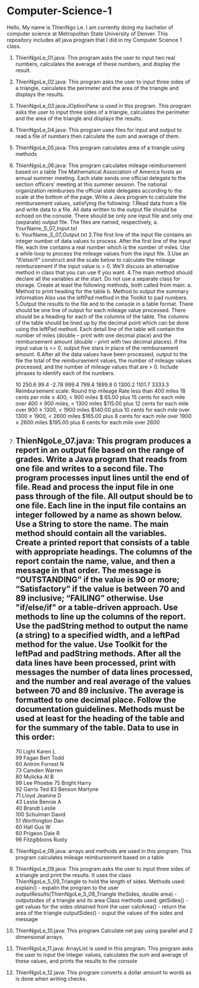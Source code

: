 # Computer-Science-1
Hello,
My name is ThienNgo Le. I am currently doing my bachelor of computer science at Metropolitan State University of Denver. This repository includes all java program that I did in my Computer Science 1 class.

1. ThienNgoLe_01.java: This program asks the user to input two real numbers,
calculates the average of these numbers, and display the result.

2. ThienNgoLe_02.java: This program asks the user to input three sides of a triangle,
    calculates the perimeter and the area of the triangle and displays the results.

3. ThienNgoLe_03.java:JOptionPane is used in this program. This program asks the user to input three sides of a triangle, calculates the perimeter and the area of the triangle and displays the results.

4. ThienNgoLe_04.java:  This program uses files for input and output to read a file of numbers then calculate the sum and average of them.

5. ThienNgoLe_05.java: This program calculates area of a triangle using methods

6. ThienNgoLe_06.java: This program calculates mileage reimbursement based on a table
    The Mathematical Association of America hosts an annual summer meeting.  Each state sends one official delegate to the section officers’ meeting at this summer session.  The national organization reimburses the official state delegates according to the scale at the bottom of the page.  Write a Java program to calculate the reimbursement values, satisfying the following:
    1.Read data from a file and write data to a file. All data written to the output file should be echoed on the console. There should be only one input file and only one (separate) output file. The files are named, respectively,
        a.	YourName_S_07_Input.txt		
        b.	YourName_S_07_Output.txt
    2.The first line of the input file contains an integer number of data values to process.  After the first line of the input file, each line contains a real number which is the number of miles. Use a while loop to process the mileage values from the input file. 
    3.Use an “if/else/if” construct and the scale below to calculate the mileage reimbursement if the input value is > 0. We’ll discuss an alternative method in class that you can use if you want.
    4.The main method should declare all the variables at the start. Do not use a separate class for storage. Create at least the following methods, both called from main:
        a.	Method to print heading for the table
        b.	Method to output the summary information
        Also use the leftPad method in the Toolkit to pad numbers.
    5.Output the results to the file and to the console in a table format. There should be one line of output for each mileage value processed.  There should be a heading for each of the columns of the table.  The columns of the table should be lined up by the decimal point which can be done using the leftPad method. Each detail line of the table will contain the number of miles (double – print with one decimal place) and the reimbursement amount (double – print with two decimal places).  If the input value is <= 0, output five stars in place of the reimbursement amount.
    6.After all the data values have been processed, output to the file the total of the reimbursement values, the number of mileage values processed, and the number of mileage values that are > 0.  Include phrases to identify each of the numbers.
    
    10    250.6   99.4    -2.78    999.4    799.4    1899.8    0   1300.2    1101.7   3333.3
    Reimbursement scale:
    Round trip mileage                        Rate
    less than 400 miles			18 cents per mile
    ≥ 400, < 900 miles			$ 65.00 plus 15 cents for each mile over 400 
    ≥ 900 miles, < 1300 miles		$115.00 plus 12 cents for each mile over 900
    ≥ 1300, < 1900 miles			$140.00 plus 10 cents for each mile over 1300
    ≥ 1900, < 2600 miles			$165.00 plus 8 cents for each mile over 1900
    ≥ 2600 miles			$195.00 plus 6 cents for each mile over 2600

7. ThienNgoLe_07.java: This program produces a report in an output file based on the range of grades.
    Write a Java program that reads from one file and writes to a second file. The program processes input lines until the end of file. Read and process the input file in one pass through of the file. All output should be to one file.  Each line in the input file contains an integer followed by a name as shown below. Use a String to store the name. The main method should contain all the variables. Create a printed report that consists of a table with appropriate headings. The columns of the report contain the name, value, and then a message in that order.  The message is “OUTSTANDING” if the value is 90 or more; “Satisfactory” if the value is between 70 and 89 inclusive; “FAILING” otherwise.  Use "if/else/if" or a table-driven approach. Use methods to line up the columns of the report. Use the padString method to output the name (a string) to a specified width, and a leftPad method for the value. Use Toolkit for the leftPad and padString methods. After all the data lines have been processed, print with messages the number of data lines processed, and the number and real average of the values between 70 and 89 inclusive. The average is formatted to one decimal place.
    Follow the documentation guidelines. Methods must be used at least for the heading of the table and for the summary of the table. 
    Data to use in this order: 
    ------------------------------------
     70         Light Karen L    
    99         Fagan Bert Todd     
     60         Antrim Forrest N    
     73         Camden Warren       
     80         Mulicka Al B       
     99         Lee Phoebe
     75         Bright Harry    
     92         Garris Ted
     83         Benson Martyne     
    71         Lloyd Jeanine D     
    43         Leslie Bennie A     
    40         Brandt Leslie       
     100       Schulman David      
     51         Worthington Dan     
     60         Hall Gus W          
     60         Prigeon Dale R      
     96         Fitzgibbons Rusty   

8. ThienNgoLe_08.java: arrays and methods are used in this program. This program calculates mileage reimbursement based on a table

9. ThienNgoLe_09.java: This program asks the user  to input three sides of a triangle and print the results. It uses the class ThienNgoLe_5_09_Triangle to hold the length of sides.
    Methods used:
        explain() - expalin the program to the user outputResults(ThienNgoLe_5_09_Triangle theSides, double area) - outputsides of a triangle and its area
    Class methods used:
        getSides() - get valuas for the sides obtained from the user
        calcArea() - return the area of the triangle
        outputSides() - ouput the values of the sides and message

10. ThienNgoLe_10.java: This program Calculate net pay using parallel and 2 dimensional arrays.

11. ThienNgoLe_11.java: ArrayList is used in this program. This program asks the user to input the integer values, calculates the sum and average of these values, and prints the results to the console

12. ThienNgoLe_12.java: This program converts a dollar amount to words as is done when writing checks.



